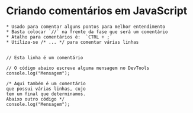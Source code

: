 # Criando comentários em JavaScript 
 
    * Usado para comentar alguns pontos para melhor entendimento
    * Basta colocar `//` na frente da fase que será um comentário
    * Atalho para comentários é:  `CTRL + ;` 
    * Utiliza-se /* ... */ para comentar várias linhas 

```JS 

// Esta linha é um comentário 

// O código abaixo escreve alguma mensagem no DevTools
console.log("Mensagem");

/* Aqui também é um comentário 
que possui várias linhas, cujo 
tem um final que determinamos.
Abaixo outro código */
console.log("Mensagem");

```